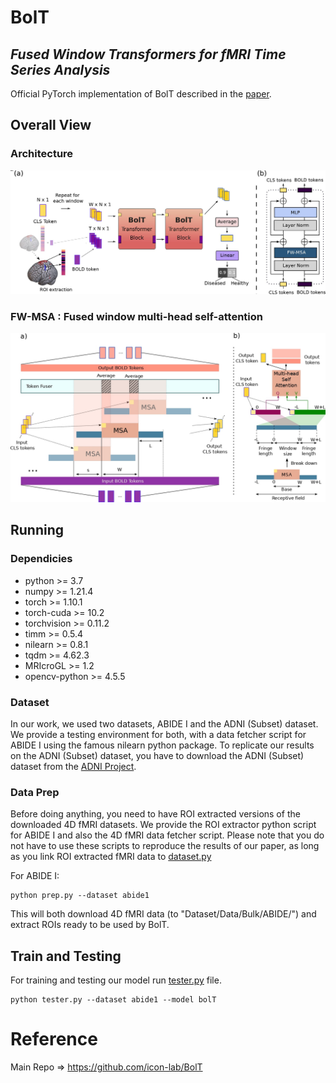# **BolT**

## *Fused Window Transformers for fMRI Time Series Analysis*

Official PyTorch implementation of BolT described in the [paper](https://arxiv.org/abs/2205.11578).


## Overall View

### Architecture

<img src="./Assets/bolT.jpg" width="800"/>

### FW-MSA : Fused window multi-head self-attention

<img src="./Assets/fw_msa.jpg" width="800"/>


## Running

### Dependicies

* python >= 3.7
* numpy >= 1.21.4
* torch >= 1.10.1
* torch-cuda >= 10.2
* torchvision >= 0.11.2
* timm >= 0.5.4
* nilearn >= 0.8.1
* tqdm >= 4.62.3
* MRIcroGL >= 1.2
* opencv-python >= 4.5.5

### Dataset
In our work, we used two datasets, ABIDE I and the ADNI (Subset) dataset. We provide a testing environment for both, with a data fetcher script for ABIDE I using the famous nilearn python package. To replicate our results on the ADNI (Subset) dataset, you have to download the ADNI (Subset) dataset from the [ADNI Project](https://adni.loni.usc.edu/data-samples/data-types/mri/).

### Data Prep

Before doing anything, you need to have ROI extracted versions of the downloaded 4D fMRI datasets. We provide the ROI extractor python script for ABIDE I and also the 4D fMRI data fetcher script. Please note that you do not have to use these scripts to reproduce the results of our paper, as long as you link ROI extracted fMRI data to [dataset.py](/Dataset/dataset.py) 

For ABIDE I: 

    python prep.py --dataset abide1

This will both download 4D fMRI data (to "Dataset/Data/Bulk/ABIDE/") and extract ROIs ready to be used by BolT.

## Train and Testing

For training and testing our model run [tester.py](tester.py) file.

    python tester.py --dataset abide1 --model bolT


# Reference
Main Repo => https://github.com/icon-lab/BolT

